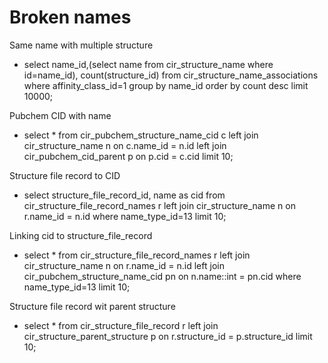 

# Broken names

Same name with multiple structure
* select name_id,(select name from cir_structure_name where id=name_id), count(structure_id) from cir_structure_name_associations where affinity_class_id=1 group by name_id order by count desc limit 10000;

Pubchem CID with name
* select * from cir_pubchem_structure_name_cid c left join cir_structure_name n on c.name_id = n.id left join cir_pubchem_cid_parent p on p.cid = c.cid limit 10;

Structure file record to CID
* select structure_file_record_id, name as cid from cir_structure_file_record_names r left join cir_structure_name n on r.name_id = n.id where name_type_id=13 limit 10;

Linking cid to structure_file_record
* select * from cir_structure_file_record_names r left join cir_structure_name n on r.name_id = n.id left join cir_pubchem_structure_name_cid pn on n.name::int = pn.cid where name_type_id=13 limit 10;

Structure file record wit parent structure
* select * from cir_structure_file_record r left join cir_structure_parent_structure p on r.structure_id = p.structure_id limit 10;